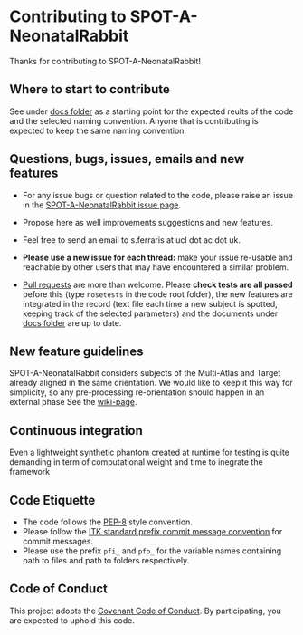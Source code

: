 # Contributing to SPOT-A-NeonatalRabbit

Thanks for contributing to SPOT-A-NeonatalRabbit!

## Where to start to contribute

See under [docs folder][docsfolder] as a starting point for the expected reults of the code and the selected naming convention.
Anyone that is contributing is expected to keep the same naming convention.

## Questions, bugs, issues, emails and new features 

+ For any issue bugs or question related to the code, please raise an issue in the 
[SPOT-A-NeonatalRabbit issue page][spot_issue_page].

+ Propose here as well improvements suggestions and new features.

+ Feel free to send an email to s.ferraris at ucl dot ac dot uk.

+ **Please use a new issue for each thread:** make your issue re-usable and reachable by other users that may have 
encountered a similar problem.

+ [Pull requests][pull-requests] are more than welcome. Please **check tests are all passed** 
before this (type `nosetests` in the code root folder), the new features are integrated in the record (text file
each time a new subject is spotted, keeping track of the selected parameters) and the documents under 
[docs folder][docsfolder] are up to date.

## New feature guidelines

SPOT-A-NeonatalRabbit considers subjects of the Multi-Atlas and Target already aligned in the same orientation.
We would like to keep it this way for simplicity, so any pre-processing re-orientation should happen in an external phase 
See the [wiki-page][wikipage].


## Continuous integration

Even a lightweight synthetic phantom created at runtime for testing is quite demanding in term of computational weight and time
to inegrate the framework

## Code Etiquette

+ The code follows the [PEP-8][pep8] style convention. 
+ Please follow the [ITK standard prefix commit message convention][itk_standard_commit] for commit messages. 
+ Please use the prefix `pfi_` and `pfo_` for the variable names containing path to files and path to folders respectively.

## Code of Conduct

This project adopts the [Covenant Code of Conduct][covenant]. 
By participating, you are expected to uphold this code. 



[covenant]: https://contributor-covenant.org/
[itk_standard_commit]: https://itk.org/Wiki/ITK/Git/Develop
[pep8]: https://www.python.org/dev/peps/pep-0008/ 
[docsfolder]: https://github.com/gift-surg/SPOT-A-NeonatalRabbit/tree/master/docs
[wikipage]: https://github.com/gift-surg/SPOT-A-NeonatalRabbit/wiki
[spot_issue_page]: https://github.com/gift-surg/SPOT-A-NeonatalRabbit/issues
[pull-requests]: https://yangsu.github.io/pull-request-tutorial/

